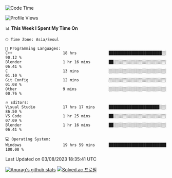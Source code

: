 <!--START_SECTION:waka-->
![Code Time](http://img.shields.io/badge/Code%20Time-470%20hrs-blue)

![Profile Views](http://img.shields.io/badge/Profile%20Views-0-blue)

📊 **This Week I Spent My Time On** 

```text
🕑︎ Time Zone: Asia/Seoul

💬 Programming Languages: 
C++                      18 hrs              ███████████████████████░░   90.12 % 
Blender                  1 hr 16 mins        ██░░░░░░░░░░░░░░░░░░░░░░░   06.41 % 
C                        13 mins             ░░░░░░░░░░░░░░░░░░░░░░░░░   01.10 % 
Git Config               12 mins             ░░░░░░░░░░░░░░░░░░░░░░░░░   01.08 % 
Other                    9 mins              ░░░░░░░░░░░░░░░░░░░░░░░░░   00.76 % 

🔥 Editors: 
Visual Studio            17 hrs 17 mins      ██████████████████████░░░   86.50 % 
VS Code                  1 hr 25 mins        ██░░░░░░░░░░░░░░░░░░░░░░░   07.09 % 
Blender                  1 hr 16 mins        ██░░░░░░░░░░░░░░░░░░░░░░░   06.41 % 

💻 Operating System: 
Windows                  19 hrs 59 mins      █████████████████████████   100.00 % 
```


 Last Updated on 03/08/2023 18:35:41 UTC
<!--END_SECTION:waka-->
[![Anurag's github stats](https://github-readme-stats.vercel.app/api?username=heosumin518)](https://github.com/anuraghazra/github-readme-stats)
[![Solved.ac
프로필](http://mazassumnida.wtf/api/v2/generate_badge?boj=heosumin)](https://solved.ac/heosumin)
